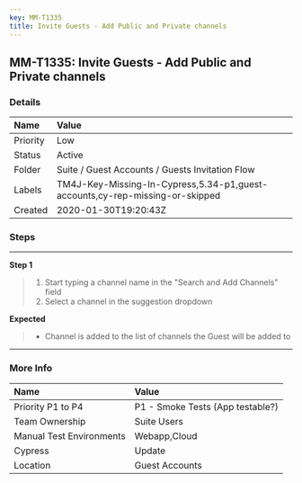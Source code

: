 ```yaml
---
key: MM-T1335
title: Invite Guests - Add Public and Private channels
---
```


## MM-T1335: Invite Guests - Add Public and Private channels

### Details

| Name     | Value                                                                        |
| :------- | :--------------------------------------------------------------------------- |
| Priority | Low                                                                          |
| Status   | Active                                                                       |
| Folder   | Suite / Guest Accounts / Guests Invitation Flow                              |
| Labels   | TM4J-Key-Missing-In-Cypress,5.34-p1,guest-accounts,cy-rep-missing-or-skipped |
| Created  | 2020-01-30T19:20:43Z                                                         |

### Steps

<hr/>

**Step 1**

> <article><ol><li>Start typing a channel name in the "Search and Add Channels" field</li><li>Select a channel in the suggestion dropdown</li></ol></article>

**Expected**

> <article><ul><li>Channel is added to the list of channels the Guest will be added to</li></ul></article>

<hr/>

### More Info

| Name                     | Value                            |
| :----------------------- | :------------------------------- |
| Priority P1 to P4        | P1 - Smoke Tests (App testable?) |
| Team Ownership           | Suite Users                      |
| Manual Test Environments | Webapp,Cloud                     |
| Cypress                  | Update                           |
| Location                 | Guest Accounts                   |
